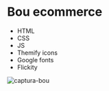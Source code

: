 # Bou ecommerce
- HTML
- CSS
- JS
- Themify icons
- Google fonts
- Flickity

![captura-bou](https://user-images.githubusercontent.com/86317658/195680450-11736495-1919-459e-9589-40a36a6181d2.png)
